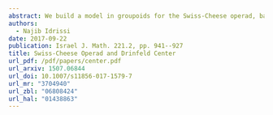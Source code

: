 ```yaml
---
abstract: We build a model in groupoids for the Swiss-Cheese operad, based on parenthesized permutations and braids, and we relate algebras over this model to the classical description of algebras over the homology of the Swiss-Cheese operad. We extend our model to a rational model for the Swiss-Cheese operad, and we compare it to the model that we would get if the operad Swiss-Cheese were formal.
authors:
  - Najib Idrissi
date: 2017-09-22
publication: Israel J. Math. 221.2, pp. 941--927
title: Swiss-Cheese Operad and Drinfeld Center
url_pdf: /pdf/papers/center.pdf
url_arxiv: 1507.06844
url_doi: 10.1007/s11856-017-1579-7
url_mr: "3704940"
url_zbl: "06808424"
url_hal: "01438863"
---
```

